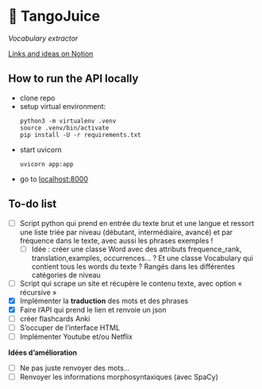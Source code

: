 # :beverage_box: TangoJuice
*Vocabulary extractor*

[Links and ideas on Notion](https://sturdy-starfish-3ee.notion.site/Projet-API-31a173f329eb45c4acdcfc5e60d851e1)

## How to run the API locally
* clone repo
* setup virtual environment:
    ```console
    python3 -m virtualenv .venv
    source .venv/bin/activate
    pip install -U -r requirements.txt
    ```
* start uvicorn 
    ```console
    uvicorn app:app
    ```
* go to [localhost:8000](http://localhost:8000)

## To-do list

- [ ]  Script python qui prend en entrée du texte brut et une langue et ressort une liste triée par niveau (débutant, intermédiaire, avancé) et par fréquence dans le texte, avec aussi les phrases exemples !
    - [ ]  Idée : créer une classe Word avec des attributs frequence_rank, translation,examples, occurrences… ? Et une classe Vocabulary qui contient tous les words du texte ? Rangés dans les différentes catégories de niveau
- [ ]  Script qui scrape un site et récupère le contenu texte, avec option « récursive »
- [x]  Implémenter la **traduction** des mots et des phrases
- [x]  Faire l’API qui prend le lien  et renvoie un json
- [ ]  créer flashcards Anki
- [ ]  S’occuper de l’interface HTML
- [ ]  Implémenter Youtube et/ou Netflix

**Idées d’amélioration**

- [ ]  Ne pas juste renvoyer des mots…
- [ ]  Renvoyer les informations morphosyntaxiques (avec SpaCy)
